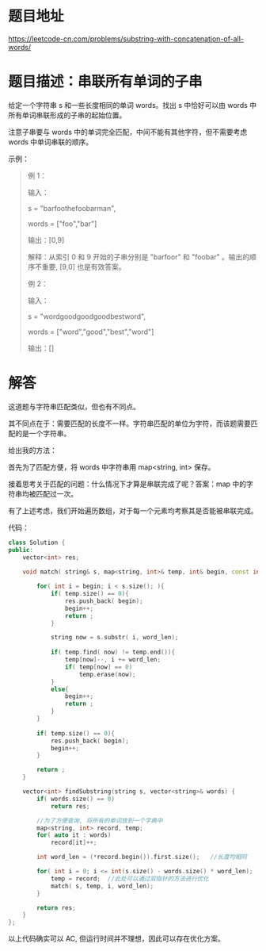 # 题目地址
https://leetcode-cn.com/problems/substring-with-concatenation-of-all-words/

# 题目描述：串联所有单词的子串
给定一个字符串 s 和一些长度相同的单词 words。找出 s 中恰好可以由 words 中所有单词串联形成的子串的起始位置。

注意子串要与 words 中的单词完全匹配，中间不能有其他字符，但不需要考虑 words 中单词串联的顺序。


示例： 
>例 1：
>
>输入：
>
>s = "barfoothefoobarman",
>
>words = ["foo","bar"]
>
>输出：[0,9]
>
>解释：从索引 0 和 9 开始的子串分别是 "barfoor" 和 "foobar" 。输出的顺序不重要, [9,0] 也是有效答案。
>
>例 2：
>
>输入：
>
>s = "wordgoodgoodgoodbestword",
>
>words = ["word","good","best","word"]
>
>输出：[]



# 解答
这道题与字符串匹配类似，但也有不同点。

其不同点在于：需要匹配的长度不一样。字符串匹配的单位为字符，而该题需要匹配的是一个字符串。

给出我的方法：

首先为了匹配方便，将 words 中字符串用 map<string, int> 保存。

接着思考关于匹配的问题：什么情况下才算是串联完成了呢？答案：map 中的字符串均被匹配过一次。

有了上述考虑，我们开始遍历数组，对于每一个元素均考察其是否能被串联完成。

代码：
```cpp
class Solution {
public:
    vector<int> res;
    
    void match( string& s, map<string, int>& temp, int& begin, const int& word_len){

        for( int i = begin; i < s.size(); ){
            if( temp.size() == 0){
                res.push_back( begin);
                begin++;
                return ;
            }

            string now = s.substr( i, word_len);
           
            if( temp.find( now) != temp.end()){
                temp[now]--, i += word_len;
                if( temp[now] == 0)
                    temp.erase(now);
            }
            else{
                begin++;
                return ;
            }
        }
    
        if( temp.size() == 0){
            res.push_back( begin);
            begin++;
        }

        return ;
    }

    vector<int> findSubstring(string s, vector<string>& words) {
        if( words.size() == 0)
            return res;

        //为了方便查询, 将所有的单词放到一个字典中
        map<string, int> record, temp;
        for( auto it : words)
            record[it]++;

        int word_len = (*record.begin()).first.size();   //长度均相同

        for( int i = 0; i <= int(s.size() - words.size() * word_len); ){
            temp = record;	//此处可以通过双指针的方法进行优化
            match( s, temp, i, word_len);
        }

        return res;
    }
};
```

以上代码确实可以 AC, 但运行时间并不理想，因此可以存在优化方案。
